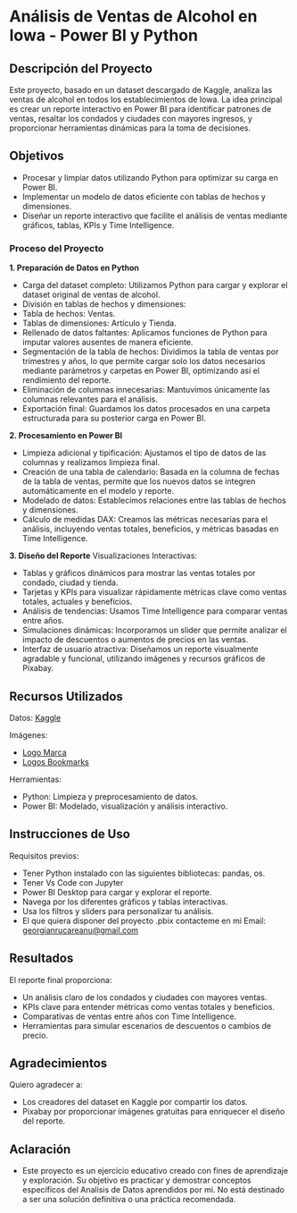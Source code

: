 # Análisis de Ventas de Alcohol en Iowa - Power BI y Python

## Descripción del Proyecto

Este proyecto, basado en un dataset descargado de Kaggle, analiza las ventas de alcohol en todos los establecimientos de Iowa. La idea principal es crear un reporte interactivo en Power BI para identificar patrones de ventas, resaltar los condados y ciudades con mayores ingresos, y proporcionar herramientas dinámicas para la toma de decisiones.

## Objetivos

- Procesar y limpiar datos utilizando Python para optimizar su carga en Power BI.
- Implementar un modelo de datos eficiente con tablas de hechos y dimensiones.
- Diseñar un reporte interactivo que facilite el análisis de ventas mediante gráficos, tablas, KPIs y Time Intelligence.

### Proceso del Proyecto

**1. Preparación de Datos en Python**
- Carga del dataset completo: Utilizamos Python para cargar y explorar el dataset original de ventas de alcohol.
- División en tablas de hechos y dimensiones:
- Tabla de hechos: Ventas.
- Tablas de dimensiones: Artículo y Tienda.
- Rellenado de datos faltantes: Aplicamos funciones de Python para imputar valores ausentes de manera eficiente.
- Segmentación de la tabla de hechos: Dividimos la tabla de ventas por trimestres y años, lo que permite cargar solo los datos necesarios mediante parámetros y carpetas en Power BI, optimizando así el rendimiento del reporte.
- Eliminación de columnas innecesarias: Mantuvimos únicamente las columnas relevantes para el análisis.
- Exportación final: Guardamos los datos procesados en una carpeta estructurada para su posterior carga en Power BI.

**2. Procesamiento en Power BI**
- Limpieza adicional y tipificación: Ajustamos el tipo de datos de las columnas y realizamos limpieza final.
- Creación de una tabla de calendario: Basada en la columna de fechas de la tabla de ventas, permite que los nuevos datos se integren automáticamente en el modelo y reporte.
- Modelado de datos: Establecimos relaciones entre las tablas de hechos y dimensiones.
- Cálculo de medidas DAX: Creamos las métricas necesarias para el análisis, incluyendo ventas totales, beneficios, y métricas basadas en Time Intelligence.

**3. Diseño del Reporte**
Visualizaciones Interactivas:
- Tablas y gráficos dinámicos para mostrar las ventas totales por condado, ciudad y tienda.
- Tarjetas y KPIs para visualizar rápidamente métricas clave como ventas totales, actuales y beneficios.
- Análisis de tendencias: Usamos Time Intelligence para comparar ventas entre años.
- Simulaciones dinámicas: Incorporamos un slider que permite analizar el impacto de descuentos o aumentos de precios en las ventas.
- Interfaz de usuario atractiva: Diseñamos un reporte visualmente agradable y funcional, utilizando imágenes y recursos gráficos de Pixabay.

## Recursos Utilizados

Datos: [Kaggle](https://www.kaggle.com/datasets/residentmario/iowa-liquor-sales)

Imágenes: 
- [Logo Marca](https://pixabay.com/es/vectors/perro-logo-resumen-animal-canino-8576035/)
- [Logos Bookmarks](https://pixabay.com/users/inspire-studio-22128832/)

Herramientas:
- Python: Limpieza y preprocesamiento de datos.
- Power BI: Modelado, visualización y análisis interactivo.

## Instrucciones de Uso

Requisitos previos:
- Tener Python instalado con las siguientes bibliotecas: pandas, os.
- Tener Vs Code con Jupyter
- Power BI Desktop para cargar y explorar el reporte.
- Navega por los diferentes gráficos y tablas interactivas.
- Usa los filtros y sliders para personalizar tu análisis.
- El que quiera disponer del proyecto .pbix contacteme en mi Email: georgianrucareanu@gmail.com

## Resultados

El reporte final proporciona:
- Un análisis claro de los condados y ciudades con mayores ventas.
- KPIs clave para entender métricas como ventas totales y beneficios.
- Comparativas de ventas entre años con Time Intelligence.
- Herramientas para simular escenarios de descuentos o cambios de precio.

## Agradecimientos

Quiero agradecer a:
- Los creadores del dataset en Kaggle por compartir los datos.
- Pixabay por proporcionar imágenes gratuitas para enriquecer el diseño del reporte.

## Aclaración
- Este proyecto es un ejercicio educativo creado con fines de aprendizaje y exploración. Su objetivo es practicar y demostrar conceptos específicos del Analisis de Datos aprendidos por mi. No está destinado a ser una solución definitiva o una práctica recomendada.
